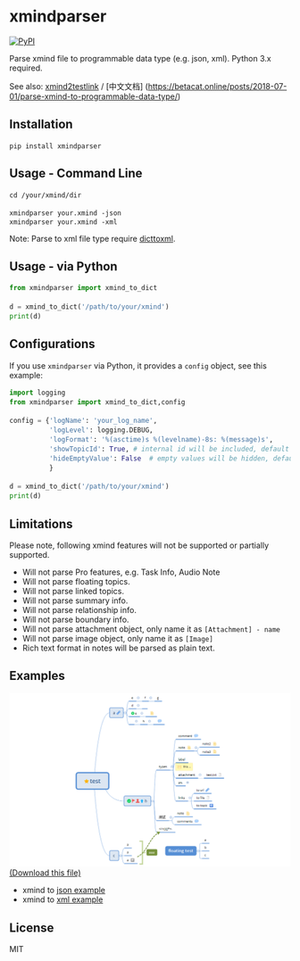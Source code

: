 # xmindparser

[![PyPI](https://img.shields.io/pypi/v/xmindparser.svg)](https://pypi.org/project/xmindparser/)

Parse xmind file to programmable data type (e.g. json, xml). Python 3.x required.

See also: [xmind2testlink](https://github.com/tobyqin/xmind2testlink) / [中文文档] (https://betacat.online/posts/2018-07-01/parse-xmind-to-programmable-data-type/)

## Installation

```shell
pip install xmindparser
```

## Usage - Command Line

```shell
cd /your/xmind/dir

xmindparser your.xmind -json
xmindparser your.xmind -xml
```

Note: Parse to xml file type require [dicttoxml](https://pypi.org/project/dicttoxml/).

## Usage - via Python

```python
from xmindparser import xmind_to_dict

d = xmind_to_dict('/path/to/your/xmind')
print(d)
```

## Configurations

If you use `xmindparser` via Python, it provides a `config` object, see this example:

```python
import logging
from xmindparser import xmind_to_dict,config

config = {'logName': 'your_log_name',
          'logLevel': logging.DEBUG,
          'logFormat': '%(asctime)s %(levelname)-8s: %(message)s',
          'showTopicId': True, # internal id will be included, default = False
          'hideEmptyValue': False  # empty values will be hidden, default = True
          }

d = xmind_to_dict('/path/to/your/xmind')
print(d)

```

## Limitations

Please note, following xmind features will not be supported or partially supported.

- Will not parse Pro features, e.g. Task Info, Audio Note
- Will not parse floating topics.
- Will not parse linked topics.
- Will not parse summary info.
- Will not parse relationship info.
- Will not parse boundary info.
- Will not parse attachment object, only name it as `[Attachment] - name`
- Will not parse image object, only name it as `[Image]`
- Rich text format in notes will be parsed as plain text.

## Examples

![Xmind Example](doc/xmind.png)
[(Download this file)](tests/test.xmind)

- xmind to [json example](doc/example.json)
- xmind to [xml example](doc/example.xml)

## License

MIT
